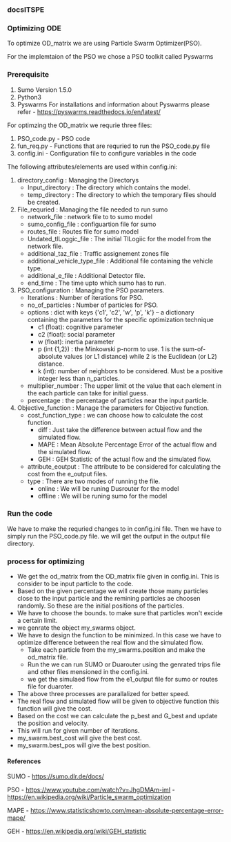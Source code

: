 ### docsITSPE
### Optimizing ODE
To optimize OD_matrix we are using Particle Swarm Optimizer(PSO). 

For the implemtaion of the PSO we chose a PSO toolkit called Pyswarms 

### Prerequisite 
1. Sumo Version 1.5.0
2. Python3
3. Pyswarms 
    For installations and information about Pyswarms please refer - https://pyswarms.readthedocs.io/en/latest/

For optimzing the OD_matrix we requrie three files: 
1. PSO_code.py - PSO code
2. fun_req.py - Functions that are requried to run the PSO_code.py file
3. config.ini - Configuration file to configure variables in the code

The following attributes/elements are used within config.ini:
1. directory_config : Managing the Directorys
   - Input_directory : The directory which contains the model.
   - temp_directory : The directory to which the temporary files should be created. 
2. File_requried : Managing the file needed to run sumo
   - network_file : network file to to sumo model 
   - sumo_config_file : configuartion file for sumo
   - routes_file : Routes file for sumo model 
   - Undated_tlLoggic_file : The initial TlLogiic for the model from the network file. 
   - additional_taz_file : Traffic assignement zones file
   - additional_vehicle_type_file : Additional file containing the vehicle type. 
   - additional_e_file : Additional Detector file.
   - end_time : The time upto which sumo has to run.
3. PSO_configuration : Managing the PSO parameters. 
   - Iterations : Number of iterations for PSO. 
   - no_of_particles : Number of particles for PSO.
   - options : dict with keys {'c1', 'c2', 'w', 'p', 'k'} – a dictionary containing the parameters for the specific optimization technique
     - c1 (float): cognitive parameter
     - c2 (float): social parameter
     - w (float): inertia parameter
     - p (int {1,2}) : the Minkowski p-norm to use. 1 is the sum-of-absolute values (or L1 distance) while 2 is the Euclidean (or L2) distance.
     - k (int): number of neighbors to be considered. Must be a positive integer less than n_particles. 
    - multiplier_number : The upper limit ot the value that each element in the each particle can take for initial guess. 
    - percentage : the percentage of particles near the input particle. 
4. Objective_function : Manage the parameters for Objective function. 
   - cost_function_type : we can choose how to calculate the cost function. 
     - diff : Just take the difference between actual flow and the simulated flow. 
     - MAPE : Mean Absolute Percentage Error of the actual flow and the simulated flow.
     - GEH : GEH Statistic of the actual flow and the simulated flow.
   - attribute_eoutput : The attribute to be considered for calculating the cost from the e_output files. 
   - type : There are two modes of running the file. 
     - online : We will be runing Dusrouter for the model
     - offline : We will be runing sumo for the model
### Run the code 
We have to make the requried changes to in config.ini file. 
Then we have to simply run the PSO_code.py file. we will get the output in the output file directory. 

### process for optimizing 
- We get the od_matrix from the OD_matrix file given in config.ini. This is consider to be input particle to the code.
- Based on the given percentage we will create those many particles close to the input particle and the remining particles ae choosen randomly. So these are the initial positions of the particles. 
- We have to choose the bounds. to make sure that particles won't excide a certain limit. 
- we genrate the object my_swarms object. 
- We have to design the function to be minimized. In this case we have to optimize difference between the real flow and the simulated flow. 
  - Take each particle from the my_swarms.position and make the od_matrix file. 
  - Run the we can run SUMO or Duarouter using the genrated trips file and other files mensioned in the config.ini. 
  - we get the simulaed flow from the e1_output file for sumo or routes file for duaroter. 
- The above three processes are parallalized for better speed. 
- The real flow and simulated flow will be given to objective function this function will give the cost. 
- Based on the cost we can calculate the p_best and G_best and update the position and velocity. 
- This will run for given number of iterations. 
- my_swarm.best_cost will give the best cost. 
- my_swarm.best_pos will give the best position. 


#### References 
SUMO 
    - https://sumo.dlr.de/docs/

PSO 
    - https://www.youtube.com/watch?v=JhgDMAm-imI 
    - https://en.wikipedia.org/wiki/Particle_swarm_optimization

MAPE 
    - https://www.statisticshowto.com/mean-absolute-percentage-error-mape/

GEH 
    - https://en.wikipedia.org/wiki/GEH_statistic



